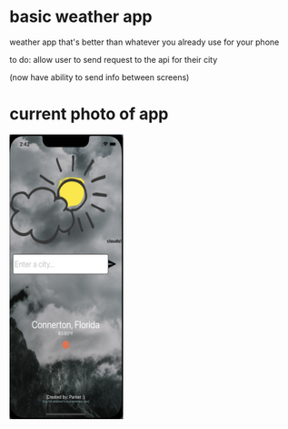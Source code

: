 # basic weather app

weather app that's better than whatever you already use for your phone

to do:
allow user to send request to the api for their city

(now have ability to send info between screens)

# current photo of app

<img src="assets/currentImage.png" width="200" height="500">
